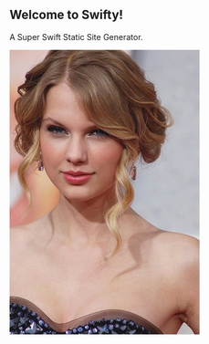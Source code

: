 <h2 class="uppercase secondary-text">Welcome to Swifty!</h2>

A Super Swift Static Site Generator.

![Taylor Swift](/images/taylor.jpg)